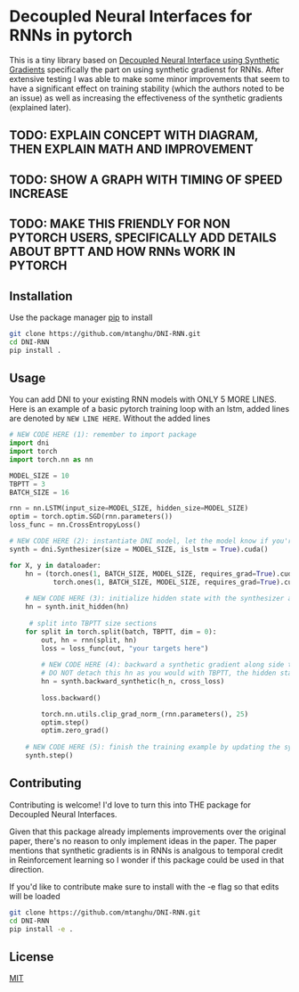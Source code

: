 # Decoupled Neural Interfaces for RNNs in pytorch

This is a tiny library based on [Decoupled Neural Interface using Synthetic Gradients](https://arxiv.org/abs/1608.05343) specifically the part on using synthetic gradienst for RNNs. After extensive testing I was able to make some minor improvements that seem to have a significant effect on training stability (which the authors noted to be an issue) as well as increasing the effectiveness of the synthetic gradients (explained later).

## TODO: EXPLAIN CONCEPT WITH DIAGRAM, THEN EXPLAIN MATH AND IMPROVEMENT
## TODO: SHOW A GRAPH WITH TIMING OF SPEED INCREASE
## TODO: MAKE THIS FRIENDLY FOR NON PYTORCH USERS, SPECIFICALLY ADD DETAILS ABOUT BPTT AND HOW RNNs WORK IN PYTORCH

## Installation

Use the package manager [pip](https://pip.pypa.io/en/stable/) to install

```bash
git clone https://github.com/mtanghu/DNI-RNN.git
cd DNI-RNN
pip install .
```

## Usage

You can add DNI to your existing RNN models with ONLY 5 MORE LINES. Here is an example of a basic pytorch training loop with an lstm, added lines are denoted by ```NEW LINE HERE```. Without the added lines

```python
# NEW CODE HERE (1): remember to import package
import dni
import torch
import torch.nn as nn

MODEL_SIZE = 10
TBPTT = 3
BATCH_SIZE = 16

rnn = nn.LSTM(input_size=MODEL_SIZE, hidden_size=MODEL_SIZE)
optim = torch.optim.SGD(rnn.parameters())
loss_func = nn.CrossEntropyLoss()

# NEW CODE HERE (2): instantiate DNI model, let the model know if you're using an LSTM
synth = dni.Synthesizer(size = MODEL_SIZE, is_lstm = True).cuda()

for X, y in dataloader:
    hn = (torch.ones(1, BATCH_SIZE, MODEL_SIZE, requires_grad=True).cuda(),
           torch.ones(1, BATCH_SIZE, MODEL_SIZE, requires_grad=True).cuda())
    
    # NEW CODE HERE (3): initialize hidden state with the synthesizer at the start of the training example
    hn = synth.init_hidden(hn)
    
     # split into TBPTT size sections
    for split in torch.split(batch, TBPTT, dim = 0):
        out, hn = rnn(split, hn)
        loss = loss_func(out, "your targets here")
        
        # NEW CODE HERE (4): backward a synthetic gradient along side the loss gradient (note: do before the loss.backward() call))
        # DO NOT detach this hn as you would with TBPTT, the hidden state needs to have requires_grad=True, the synthesizer will handle this
        hn = synth.backward_synthetic(h_n, cross_loss)
        
        loss.backward()

        torch.nn.utils.clip_grad_norm_(rnn.parameters(), 25)
        optim.step()
        optim.zero_grad()
    
    # NEW CODE HERE (5): finish the training example by updating the synthesizer
    synth.step()
```


## Contributing
Contributing is welcome! I'd love to turn this into THE package for Decoupled Neural Interfaces.

Given that this package already implements improvements over the original paper, there's no reason to only implement ideas in the paper. The paper mentions that synthetic gradients is in RNNs is analgous to temporal credit in Reinforcement learning so I wonder if this package could be used in that direction.

If you'd like to contribute make sure to install with the -e flag so that edits will be loaded

```bash
git clone https://github.com/mtanghu/DNI-RNN.git
cd DNI-RNN
pip install -e .
```

## License
[MIT](https://choosealicense.com/licenses/mit/)
